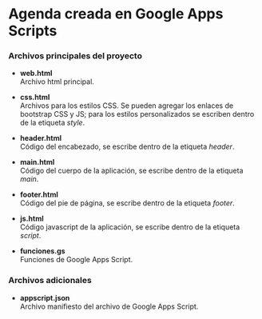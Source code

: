 # Agenda creada en Google Apps Scripts

### Archivos principales del proyecto

- **web.html**  
Archivo html principal.

- **css.html**  
Archivos para los estilos CSS. Se pueden agregar los enlaces de bootstrap CSS y JS; para los estilos personalizados se escriben dentro de la etiqueta *style*.

- **header.html**  
Código del encabezado, se escribe dentro de la etiqueta *header*.
  
- **main.html**  
Código del cuerpo de la aplicación, se escribe dentro de la etiqueta *main*.

- **footer.html**  
Código del pie de página, se escribe dentro de la etiqueta *footer*.

- **js.html**  
Código javascript de la aplicación, se escribe dentro de la etiqueta *script*.

- **funciones.gs**  
Funciones de Google Apps Script.

### Archivos adicionales

- **appscript.json**  
Archivo manifiesto del archivo de Google Apps Script.
